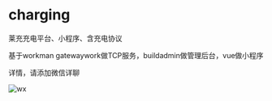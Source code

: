 # charging
莱充充电平台、小程序、含充电协议

基于workman  gatewaywork做TCP服务，buildadmin做管理后台，vue做小程序

详情，请添加微信详聊

![wx](https://github.com/clientchen007/charging/assets/30690535/60091c40-4346-4c40-bcf7-2b0026f1ff96)
